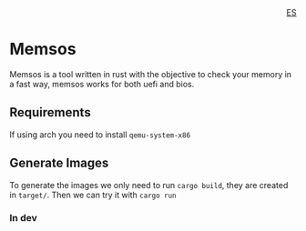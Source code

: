 <div align="right">
<a href="./README_ES.md">ES</a>
</div>

# Memsos

Memsos is a tool written in rust with the objective to check your memory in a fast way, memsos works for both uefi and bios.

## Requirements

If using arch you need to install `qemu-system-x86`

## Generate Images

To generate the images we only need to run `cargo build`, they are created in `target/`.
Then we can try it with `cargo run`

### In dev
